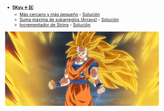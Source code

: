 + <a href="https://github.com/Roman31X/Ejercicios_CODEWARS-JAVA/tree/main/src/main/java/com/Ejercicio/ReadmeKyu/Kyu5">__5Kyu__ :heavy_plus_sign: :eight:</a>
    - <a href="https://www.codewars.com/kata/5868b2de442e3fb2bb000119/train/java">Más cercano y más pequeño</a> - <a href="https://github.com/Roman31X/Ejercicios_CODEWARS-JAVA/tree/main/src/main/java/com/Ejercicio/Kyu5/MasCercanoMasPeque%C3%B1o">Solución</a>
    - <a href="https://www.codewars.com/kata/54521e9ec8e60bc4de000d6c/train/java">Suma máxima de subarreglos (Arrays)</a> - <a href="https://github.com/Roman31X/Ejercicios_CODEWARS-JAVA/tree/main/src/main/java/com/Ejercicio/Kyu5/SumaMaximaSubarreglo">Solución</a>
    - <a href="https://www.codewars.com/kata/54a91a4883a7de5d7800009c/train/java">Incrementador de String</a> - <a href="https://github.com/Roman31X/Ejercicios_CODEWARS-JAVA/tree/main/src/main/java/com/Ejercicio/Kyu5/IncrementadorCadenas">Solución</a>

<div align="center">
    <img src="https://github.com/Roman31X/Ejercicios_CODEWARS-JAVA/blob/main/src/main/resources/Readme_Imagenes/Kyu5.gif"/>
</div> 